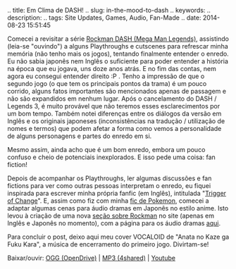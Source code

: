 .. title: Em Clima de DASH!
.. slug: in-the-mood-to-dash
.. keywords: 
.. description: 
.. tags: Site Updates, Games, Audio, Fan-Made
.. date: 2014-08-23 15:51:45

Comecei a revisitar a série [Rockman DASH (Mega Man Legends)](http://pt.wikipedia.org/wiki/Mega_Man_Legends), assistindo (leia-se "ouvindo") a alguns Playthroughs e cutscenes para refrescar minha memória (não tenho mais os jogos), tentando finalmente entender o enredo. <!--teaser_end--> Eu não sabia japonês nem Inglês o suficiente para poder entender a história na época que eu jogava, uns doze anos atrás. E no fim das contas, nem agora eu consegui entender direito :P . Tenho a impressão de que o segundo jogo (o que tem os principais pontos da trama) é um pouco corrido, alguns fatos importantes são mencionados apenas de passagem e não são expandidos em nenhum lugar. Após o cancelamento do DASH / Legends 3, é muito provável que não teremos esses esclarecimentos por um bom tempo. Também notei diferenças entre os diálogos da versão em Inglês e os originais japoneses (inconsistências na tradução / utilização de nomes e termos) que podem afetar a forma como vemos a personalidade de alguns personagens e partes do enredo em si.

Mesmo assim, ainda acho que é um bom enredo, embora um pouco confuso e cheio de potenciais inexplorados. E isso pede uma coisa: fan fiction!

Depois de acompanhar os Playthroughs, ler algumas discussões e fan fictions para ver como outras pessoas interpretam o enredo, eu fiquei inspirada para escrever minha própria fanfic (em Inglês), intitulada "[Trigger of Change][fftoc]". E, assim como fiz com minha [fic de Pokemon][psl-drama], comecei a adaptar algumas cenas para áudio dramas em Japonês no estilo anime. Isto levou à criação de uma nova [seção sobre Rockman](/en/rockman) no site (apenas em Inglês e Japonês no momento), com a página para os áudio dramas [aqui](/en/rockman/toc/drama).

Para concluir o post, deixo aqui meu cover VOCALOID de "Anata no Kaze ga Fuku Kara", a música de encerramento do primeiro jogo. Divirtam-se!

Baixar/ouvir: [OGG (OpenDrive)][dash-kaze-od] | [MP3 (4shared)][dash-kaze-4s] | [Youtube][dash-kaze-yt]


[fftoc]: https://www.fanfiction.net/s/10564022/1/Trigger-of-Change
[psl-drama]: /en/pokemon/sl/drama
[dash-kaze-od]: http://aiyumi.opendrive.com/files/89882897_wjfA3_acdc/gumi_power_-_dash-kaze_0.1.ogg
[dash-kaze-4s]: http://www.4shared.com/mp3/44Pq_-xLba/gumi_power_-_dash-kaze_01.html
[dash-kaze-yt]: https://www.youtube.com/watch?v=zW77ScDa3hA
